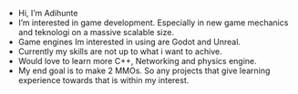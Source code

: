 - Hi, I’m Adihunte
- I’m interested in game development. Especially in new game mechanics and teknologi on a massive scalable size.
- Game engines Im interested in using are Godot and Unreal.
- Currently my skills are not up to what i want to achive.
- Would love to learn more C++, Networking and physics engine. 
- My end goal is to make 2 MMOs. So any projects that give learning experience towards that is within my interest.

<!---
Adihunte/Adihunte is a ✨ special ✨ repository because its `README.md` (this file) appears on your GitHub profile.
You can click the Preview link to take a look at your changes.
--->
